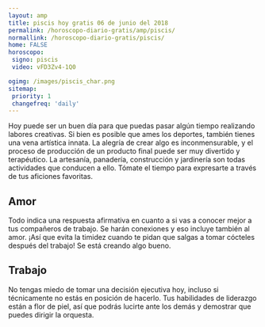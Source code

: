 ```yaml
---
layout: amp
title: piscis hoy gratis 06 de junio del 2018 
permalink: /horoscopo-diario-gratis/amp/piscis/
normallink: /horoscopo-diario-gratis/piscis/
home: FALSE
horoscopo:
 signo: piscis
 video: vFD3Zv4-1Q0

ogimg: /images/piscis_char.png
sitemap:
 priority: 1
 changefreq: 'daily'
---
```



Hoy puede ser un buen día para que puedas pasar algún tiempo realizando labores creativas. Si bien es posible que ames los deportes, también tienes una vena artística innata. La alegría de crear algo es inconmensurable, y el proceso de producción de un producto final puede ser muy divertido y terapéutico. La artesanía, panadería, construcción y jardinería son todas actividades que conducen a ello. Tómate el tiempo para expresarte a través de tus aficiones favoritas.

## Amor

Todo indica una respuesta afirmativa en cuanto a si vas a conocer mejor a tus compañeros de trabajo. Se harán conexiones y eso incluye también al amor. ¡Así que evita la timidez cuando te pidan que salgas a tomar cócteles después del trabajo! Se está creando algo bueno.

## Trabajo

No tengas miedo de tomar una decisión ejecutiva hoy, incluso si técnicamente no estás en posición de hacerlo. Tus habilidades de liderazgo están a flor de piel, así que podrás lucirte ante los demás y demostrar que puedes dirigir la orquesta.